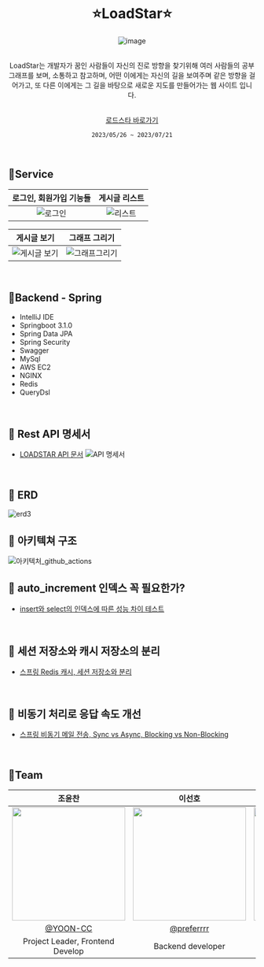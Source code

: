 <div align="center" >

# ⭐LoadStar⭐
![image](https://github.com/YOON-CC/loadstar/assets/87313979/ec4aa70c-059b-40c4-abd4-f46f4c18dd29)

</div>


<div align="center" >
</br>
LoadStar는 개발자가 꿈인 사람들이 자신의 진로 방향을 찾기위해 여러 사람들의 공부 그래프를 보며, 소통하고 참고하며, 어떤 이에게는 자신의 길을 보여주며 같은 방향을 걸어가고, 또 다른 이에게는 그 길을 바탕으로 새로운 지도를 만들어가는 웹 사이트 입니다.

</br>
</br>


[로드스타 바로가기](https://loadstar.site)

`2023/05/26 ~ 2023/07/21`
</div>

</br>

## 🔗Service
<div align="center" >

| 로그인, 회원가입 기능들 | 게시글 리스트 |
|:--------------:|:---------------:|
| ![로그인](https://github.com/YOON-CC/loadstar/assets/87313979/7f2aeaf1-a94e-40ce-9bf6-cac30e55ce83) | ![리스트](https://github.com/YOON-CC/loadstar/assets/87313979/a0cb16f9-5163-4e52-bf04-fb7df294a56f) |

| 게시글 보기 | 그래프 그리기|
|:---------------:|:---------------:|
| ![게시글 보기](https://github.com/YOON-CC/loadstar/assets/87313979/3bc994a8-531a-4b1b-ba3f-202e8f0c6155) | ![그래프그리기](https://github.com/YOON-CC/loadstar/assets/87313979/27c01030-5c3e-43a6-94ac-9a93fed88502) |

</div>

</br>


## 🔗Backend - Spring
- IntelliJ IDE
- Springboot 3.1.0
- Spring Data JPA
- Spring Security
- Swagger
- MySql
- AWS EC2
- NGINX
- Redis
- QueryDsl


</br>

## :link: Rest API 명세서
* [LOADSTAR API 문서](https://docs.google.com/spreadsheets/d/1WdqjxqWwwNCfYBz0yHv42CSH6WzfixzCcjpVz03uOec/edit#gid=0)
![API 명세서](https://github.com/preferrrr/LOADSTAR_SERVER/assets/99793526/700fa76a-99a6-4bda-988f-3f56d091c183)

</br>

## :link: ERD
![erd3](https://github.com/preferrrr/LOADSTAR_SERVER/assets/99793526/ecb58bd8-96f3-4fba-9e36-c3cbdf7581b4)
</br>


## :link: 아키텍쳐 구조
![아키텍처_github_actions](https://github.com/preferrrr/LOADSTAR_SERVER/assets/99793526/6997bda7-3bca-471b-8827-c91de05952c6)
</br>

## :link: auto_increment 인덱스 꼭 필요한가?
* [insert와 select의 인덱스에 따른 성능 차이 테스트](https://prefercoding.tistory.com/40)
</br>

## :link: 세션 저장소와 캐시 저장소의 분리
* [스프링 Redis 캐시, 세션 저장소와 분리](https://prefercoding.tistory.com/47)
</br>

## :link: 비동기 처리로 응답 속도 개선
* [스프링 비동기 메일 전송, Sync vs Async, Blocking vs Non-Blocking](https://prefercoding.tistory.com/43)
</br>

## 🔗Team
<div align="center" >


 
|조윤찬|이선호|강서연|
|:---:|:---:|:---:|
|<img width="230px" src="https://avatars.githubusercontent.com/u/87313979?v=4"/>|<img width="230px" src="https://avatars.githubusercontent.com/u/99793526?v=4" /> |<img width="230px" src="https://avatars.githubusercontent.com/u/101854418?v=4"/>|
|[@YOON-CC](https://github.com/YOON-CC)|[@preferrrr](https://github.com/preferrrr)|[@ddogong](https://github.com/ddogong)|
|Project Leader, Frontend Develop| Backend developer | Project Manager |

</div>

</br>
